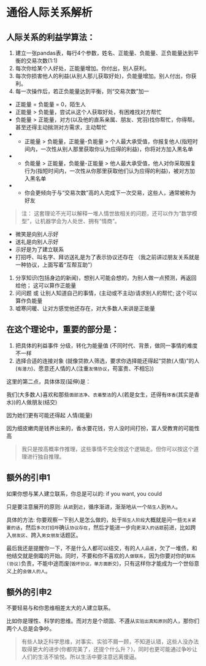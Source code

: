 # 通俗人际关系解析

## 人际关系的利益学算法：

1. 建立一张pandas表，每行4个参数，姓名、正能量、负能量、正负能量达到平衡的交易次数\(1:1\)
2. 每次你给某个人好处，正能量增加。你付出，别人获利。
3. 每次你损害他人的利益\(从别人那儿获取好处\)，负能量增加。别人付出，你获利。
4. 每一次操作后，若正负能量达到平衡，则“交易次数”加一

* 正能量 = 负能量 = 0，陌生人
* 正能量 &gt; 负能量，尝试从这个人获取好处，有困难找对方帮忙
* 负能量 &gt; 正能量，对方\(以及他的直系亲属、朋友、党羽\)找你帮忙，你得帮。甚至还得主动揣测对方需求，主动帮忙
* * 正能量 &gt; 负能量，正能量-负能量 &gt; 个人最大承受值，你报复他人\(指短时间内，一次性从别人那里获取你认为应得的利益\)，你将对方加入黑名单
* * 负能量 &gt; 正能量，负能量-正能量 &gt; 他人最大承受值，他人对你采取报复行为\(指短时间内，一次性从你那里获取他们认为应得的利益\)，被对方加入黑名单
* * 你会更倾向于与“交易次数”高的人完成下一次交易，这些人，通常被称为好友

> 注： 这套理论不光可以解释一堆人情世故相关的问题，还可以作为“数学模型”，让机器学会为人处世、拥有“情商”。

* 微笑是向别人示好
* 送礼是向别人示好
* 示好是为了建立联系
* 打招呼、叫名字、拜访送礼是为了表示协议还存在 （我之前讲过朋友关系就是一种协议，上面写着“互帮互助”）

1. 分享知识\(包括身边的新闻\)，想别人可能会想的，为别人做一点预测，再返回给他； 这可以算作正能量
2. 问问题 或 让别人知道自己的事情，\(主动或不主动\)请求别人的帮忙; 这个可以算作负能量
3. 嘘寒问暖、让对方感觉他还存在，对大多数人来讲是正能量

## **在这个理论中，重要的部分是：**

1. 把具体的利益事件 分级，转化为能量值 \(不同时代、背景，做同一事情的难度不一样
2. 选择合适的连接对象 \(就像贷款人筛选，要求你选择能还得起“贷款\(人情\)”的人\(`有潜力`\)、愿意还人情的人\(注重`友情协议`，苟富贵、不相忘\)\)

这里的第二点，具体体现\(延伸\)是：

我们\(大多数人\)喜欢和那些`面部洁净`、`衣着整洁`的人\(若是女生，还得有`体香`\(其实是香水\)\)的人做朋友\(结交\)

因为她们更有可能还得起 人情\(能量\)

因为细皮嫩肉是钱养出来的，香水要花钱，穷人没时间打扮，富人受教育的可能性高

> 我只是按高概率作推理，这些事情不完全按这个逻辑走。但你可以按这个道理进行独自推理。

## 额外的引申1

如果你想与某人建立联系，你总是可以的: if you want, you could

只是要注意展开的原则: 从`疏`到`近`，循序渐进，渐渐地从一个`陌生人`到`熟人`。

具体的方法: 你要观察一下别人是怎么做的，处于`陌生人阶段`大概就是问一些`无关紧要的话`，然后`多次打招呼`确认`协议存在`，然后才能进一步向`更深入的话题`前进，比如跨入`朋友区`、跨入`男女朋友`话题区。

最后我还是提醒你一下，不是什么人都可以结交，有的人`人品差`，欠了一堆债，和他结交就是倒霉的开始。同时，不要和你不喜欢的人`做联系`，因为你要对你的`联系(协议)`负责，不能中途而废\(`毁坏协议，单方面断交`\)，只有这样你才能成为一个世俗意义上的`会做人的人`。

## 额外的引申2

不要轻易与和你思维相差太大的人建立联系。

比如你是理性、科学的思维。而对方是个顽固、不遵从`实验出真知原则`的人，那你们两个人总是会争吵。

> 有些人缺乏科学思维，对事实、实验不屑一顾，不知道认错，这些人没办法取得更大的进步\(你都完美了，还提个什么升？\)，同时也更可能通过争吵让人们的生活不愉悦。所以生活中要注意远离傻逼。

